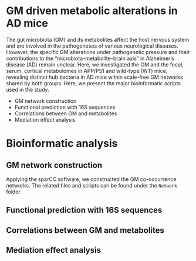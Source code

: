 # GM driven metabolic alterations in AD mice
The gut microbiota (GM) and its metabolites affect the host nervous system and are involved in the pathogeneses of various neurological diseases. However, the specific GM alterations under pathogenetic pressure and their contributions to the “microbiota–metabolite–brain axis” in Alzheimer’s disease (AD) remain unclear. Here, we investigated the GM and the fecal, serum, cortical metabolomes in APP/PS1 and wild-type (WT) mice, revealing distinct hub bacteria in AD mice within scale-free GM networks shared by both groups. Here, we present the major bioinformatic scripts used in the study. <br>
* GM network construction
* Functional prediction with 16S sequences
* Correlations between GM and metabolites
* Mediation effect analysis
# Bioinformatic analysis
## GM network construction
Applying the sparCC software, we constructed the GM co-occurrence networks. The related files and scripts can be found under the  ```Network``` folder.<br>


## Functional prediction with 16S sequences
## Correlations between GM and metabolites
## Mediation effect analysis
